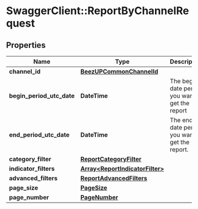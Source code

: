 # SwaggerClient::ReportByChannelRequest

## Properties
Name | Type | Description | Notes
------------ | ------------- | ------------- | -------------
**channel_id** | [**BeezUPCommonChannelId**](BeezUPCommonChannelId.md) |  | [optional] 
**begin_period_utc_date** | **DateTime** | The begin date period you want to get the report | 
**end_period_utc_date** | **DateTime** | The end date period you want to get the report. | 
**category_filter** | [**ReportCategoryFilter**](ReportCategoryFilter.md) |  | [optional] 
**indicator_filters** | [**Array&lt;ReportIndicatorFilter&gt;**](ReportIndicatorFilter.md) |  | [optional] 
**advanced_filters** | [**ReportAdvancedFilters**](ReportAdvancedFilters.md) |  | 
**page_size** | [**PageSize**](PageSize.md) |  | [optional] 
**page_number** | [**PageNumber**](PageNumber.md) |  | [optional] 


